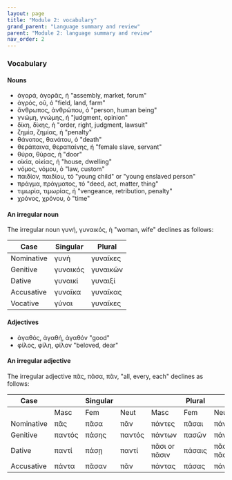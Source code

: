 ```yaml
---
layout: page
title: "Module 2: vocabulary"
grand_parent: "Language summary and review"
parent: "Module 2: language summary and review"
nav_order: 2
---
```




### Vocabulary


#### Nouns


- ἀγορά, ἀγορᾶς, ἡ "assembly, market, forum"
- ἀγρός, οῦ, ὁ "field, land, farm"
- ἄνθρωπος, ἀνθρώπου, ὁ "person, human being"
- γνώμη, γνώμης, ἡ "judgment, opinion"
- δίκη, δίκης, ἡ "order, right, judgment, lawsuit"
- ζημία, ζημίας, ἡ "penalty"
- θάνατος, θανάτου, ὁ "death"
- θεράπαινα, θεραπαίνης, ἡ "female slave, servant"
- θύρα, θύρας, ἡ "door"
- οἰκία, οἰκίας, ἡ "house, dwelling"
- νόμος, νόμου, ὁ "law, custom"
- παιδίον, παιδίου, τό "young child" or "young enslaved person"
- πράγμα, πράγματος, τό "deed, act, matter, thing"
- τιμωρία, τιμωρίας, ἡ "vengeance, retribution, penalty"
- χρόνος, χρόνου, ὁ "time"



#### An irregular noun

The irregular noun γυνή, γυναικός, ἡ "woman, wife" declines as follows:


| Case  | Singular | Plural |
| --- | --- | --- |
| Nominative  | γυνή | γυναῖκες |
| Genitive  | γυναικός   | γυναικῶν |
| Dative  | γυναικί | γυναιξί |
| Accusative  | γυναῖκα | γυναῖκας |
| Vocative   | γύναι | γυναῖκες |


#### Adjectives 

- ἀγαθός, ἀγαθή, ἀγαθόν "good"
- φίλος, φίλη, φίλον "beloved, dear"


#### An irregular adjective 

The irregular adjective πᾶς, πᾶσα, πᾶν, "all, every, each" declines as follows:

| Case  |    | Singular|    |     | Plural  |     |
| --- | --- | --- | --- | --- | --- | --- |
|    | Masc | Fem | Neut | Masc | Fem | Neut |
| Nominative | πᾶς  | πᾶσα  | πᾶν | πάντες  | πᾶσαι   | πάντα   |
| Genitive | παντός  | πάσης   | παντός  | πάντων   | πασῶν  | πάντων  |
| Dative | παντί  | πάσῃ | παντί | πᾶσι or πᾶσιν | πάσαις  | πᾶσι or πᾶσιν |
| Accusative | πάντα | πᾶσαν | πᾶν  | πάντας   | πάσας   | πάντα   |
